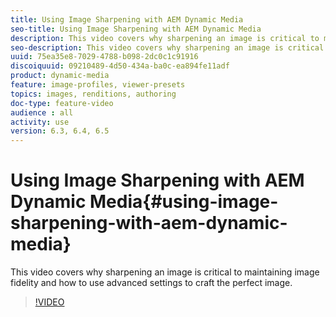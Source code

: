 ```yaml
---
title: Using Image Sharpening with AEM Dynamic Media
seo-title: Using Image Sharpening with AEM Dynamic Media
description: This video covers why sharpening an image is critical to maintaining image fidelity and how to use advanced settings to craft the perfect image.
seo-description: This video covers why sharpening an image is critical to maintaining image fidelity and how to use advanced settings to craft the perfect image.
uuid: 75ea35e8-7029-4788-b098-2dc0c1c91916
discoiquuid: 09210489-4d50-434a-ba0c-ea894fe11adf
product: dynamic-media
feature: image-profiles, viewer-presets
topics: images, renditions, authoring
doc-type: feature-video
audience : all
activity: use
version: 6.3, 6.4, 6.5
---
```


# Using Image Sharpening with AEM Dynamic Media{#using-image-sharpening-with-aem-dynamic-media}

This video covers why sharpening an image is critical to maintaining image fidelity and how to use advanced settings to craft the perfect image.

>[!VIDEO](https://demos-pub.assetsadobe.com/etc/dam/viewers/s7viewers/html5/VideoViewer.html?asset=%2Fcontent%2Fdam%2Fdm-public-facing-upgrade-portal-video%2F04_DynamicImagery_AdvancedSettings_071917_BH.mp4&config=/etc/dam/presets/viewer/Video_social&serverUrl=https%3A%2F%2Fadobedemo62-h.assetsadobe.com%2Fis%2Fimage%2F&contenturl=%2F&config2=/etc/dam/presets/analytics&videoserverurl=https://gateway-na.assetsadobe.com/DMGateway/public/demoCo&posterimage=/content/dam/dm-public-facing-upgrade-portal-video/04_DynamicImagery_AdvancedSettings_071917_BH.mp4)
